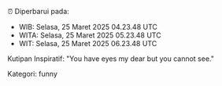 ⏰ Diperbarui pada:
- WIB: Selasa, 25 Maret 2025 04.23.48 UTC
- WITA: Selasa, 25 Maret 2025 05.23.48 UTC
- WIT: Selasa, 25 Maret 2025 06.23.48 UTC

Kutipan Inspiratif:
"You have eyes my dear but you cannot see."


Kategori: funny

